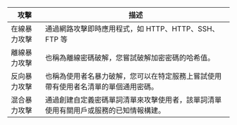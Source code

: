 | **攻擊** | **描述**                                     |
| ------ | ------------------------------------------ |
| 在線暴力攻擊 | 通過網路攻擊即時應用程式，如 HTTP、HTTP、SSH、FTP 等         |
| 離線暴力攻擊 | 也稱為離線密碼破解，您嘗試破解加密密碼的哈希值。                   |
| 反向暴力攻擊 | 也稱為使用者名暴力破解，您可以在特定服務上嘗試使用帶有使用者名清單的單個通用密碼。  |
| 混合暴力攻擊 | 通過創建自定義密碼單詞清單來攻擊使用者，該單詞清單使用有關用戶或服務的已知情報構建。 |

